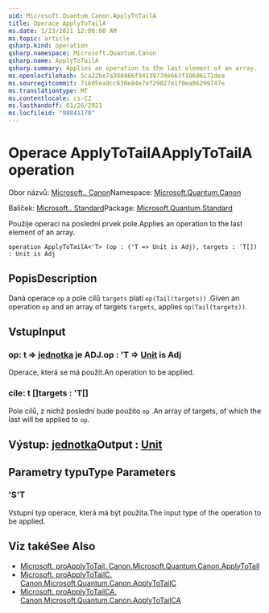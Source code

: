 ```yaml
---
uid: Microsoft.Quantum.Canon.ApplyToTailA
title: Operace ApplyToTailA
ms.date: 1/23/2021 12:00:00 AM
ms.topic: article
qsharp.kind: operation
qsharp.namespace: Microsoft.Quantum.Canon
qsharp.name: ApplyToTailA
qsharp.summary: Applies an operation to the last element of an array.
ms.openlocfilehash: 5ca22be7a38d466f9413977de663f10606171dea
ms.sourcegitcommit: 71605ea9cc630e84e7ef29027e1f0ea06299747e
ms.translationtype: MT
ms.contentlocale: cs-CZ
ms.lasthandoff: 01/26/2021
ms.locfileid: "98841170"
---
```

# <a name="applytotaila-operation"></a><span data-ttu-id="86942-102">Operace ApplyToTailA</span><span class="sxs-lookup"><span data-stu-id="86942-102">ApplyToTailA operation</span></span>

<span data-ttu-id="86942-103">Obor názvů: [Microsoft.. Canon](xref:Microsoft.Quantum.Canon)</span><span class="sxs-lookup"><span data-stu-id="86942-103">Namespace: [Microsoft.Quantum.Canon](xref:Microsoft.Quantum.Canon)</span></span>

<span data-ttu-id="86942-104">Balíček: [Microsoft.. Standard](https://nuget.org/packages/Microsoft.Quantum.Standard)</span><span class="sxs-lookup"><span data-stu-id="86942-104">Package: [Microsoft.Quantum.Standard](https://nuget.org/packages/Microsoft.Quantum.Standard)</span></span>


<span data-ttu-id="86942-105">Použije operaci na poslední prvek pole.</span><span class="sxs-lookup"><span data-stu-id="86942-105">Applies an operation to the last element of an array.</span></span>

```qsharp
operation ApplyToTailA<'T> (op : ('T => Unit is Adj), targets : 'T[]) : Unit is Adj
```


## <a name="description"></a><span data-ttu-id="86942-106">Popis</span><span class="sxs-lookup"><span data-stu-id="86942-106">Description</span></span>

<span data-ttu-id="86942-107">Daná operace `op` a pole cílů `targets` platí `op(Tail(targets))` .</span><span class="sxs-lookup"><span data-stu-id="86942-107">Given an operation `op` and an array of targets `targets`, applies `op(Tail(targets))`.</span></span>

## <a name="input"></a><span data-ttu-id="86942-108">Vstup</span><span class="sxs-lookup"><span data-stu-id="86942-108">Input</span></span>

### <a name="op--t--unit--is-adj"></a><span data-ttu-id="86942-109">op: t => [jednotka](xref:microsoft.quantum.lang-ref.unit)  je ADJ.</span><span class="sxs-lookup"><span data-stu-id="86942-109">op : 'T => [Unit](xref:microsoft.quantum.lang-ref.unit)  is Adj</span></span>

<span data-ttu-id="86942-110">Operace, která se má použít.</span><span class="sxs-lookup"><span data-stu-id="86942-110">An operation to be applied.</span></span>


### <a name="targets--t"></a><span data-ttu-id="86942-111">cíle: t []</span><span class="sxs-lookup"><span data-stu-id="86942-111">targets : 'T[]</span></span>

<span data-ttu-id="86942-112">Pole cílů, z nichž poslední bude použito `op` .</span><span class="sxs-lookup"><span data-stu-id="86942-112">An array of targets, of which the last will be applied to `op`.</span></span>



## <a name="output--unit"></a><span data-ttu-id="86942-113">Výstup: [jednotka](xref:microsoft.quantum.lang-ref.unit)</span><span class="sxs-lookup"><span data-stu-id="86942-113">Output : [Unit](xref:microsoft.quantum.lang-ref.unit)</span></span>



## <a name="type-parameters"></a><span data-ttu-id="86942-114">Parametry typu</span><span class="sxs-lookup"><span data-stu-id="86942-114">Type Parameters</span></span>

### <a name="t"></a><span data-ttu-id="86942-115">'S</span><span class="sxs-lookup"><span data-stu-id="86942-115">'T</span></span>

<span data-ttu-id="86942-116">Vstupní typ operace, která má být použita.</span><span class="sxs-lookup"><span data-stu-id="86942-116">The input type of the operation to be applied.</span></span>

## <a name="see-also"></a><span data-ttu-id="86942-117">Viz také</span><span class="sxs-lookup"><span data-stu-id="86942-117">See Also</span></span>

- [<span data-ttu-id="86942-118">Microsoft. proApplyToTail. Canon.</span><span class="sxs-lookup"><span data-stu-id="86942-118">Microsoft.Quantum.Canon.ApplyToTail</span></span>](xref:Microsoft.Quantum.Canon.ApplyToTail)
- [<span data-ttu-id="86942-119">Microsoft. proApplyToTailC. Canon.</span><span class="sxs-lookup"><span data-stu-id="86942-119">Microsoft.Quantum.Canon.ApplyToTailC</span></span>](xref:Microsoft.Quantum.Canon.ApplyToTailC)
- [<span data-ttu-id="86942-120">Microsoft. proApplyToTailCA. Canon.</span><span class="sxs-lookup"><span data-stu-id="86942-120">Microsoft.Quantum.Canon.ApplyToTailCA</span></span>](xref:Microsoft.Quantum.Canon.ApplyToTailCA)